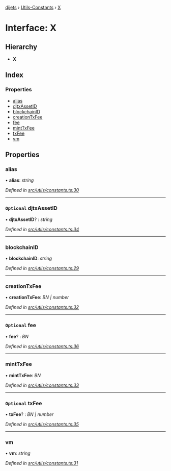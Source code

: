 [dijets](../README.md) › [Utils-Constants](../modules/utils_constants.md) › [X](utils_constants.x.md)

# Interface: X

## Hierarchy

* **X**

## Index

### Properties

* [alias](utils_constants.x.md#alias)
* [djtxAssetID](utils_constants.x.md#optional-djtxassetid)
* [blockchainID](utils_constants.x.md#blockchainid)
* [creationTxFee](utils_constants.x.md#creationtxfee)
* [fee](utils_constants.x.md#optional-fee)
* [mintTxFee](utils_constants.x.md#minttxfee)
* [txFee](utils_constants.x.md#optional-txfee)
* [vm](utils_constants.x.md#vm)

## Properties

###  alias

• **alias**: *string*

*Defined in [src/utils/constants.ts:30](https://github.com/Dijets-Inc/dijetsjs/blob/master/src/utils/constants.ts#L30)*

___

### `Optional` djtxAssetID

• **djtxAssetID**? : *string*

*Defined in [src/utils/constants.ts:34](https://github.com/Dijets-Inc/dijetsjs/blob/master/src/utils/constants.ts#L34)*

___

###  blockchainID

• **blockchainID**: *string*

*Defined in [src/utils/constants.ts:29](https://github.com/Dijets-Inc/dijetsjs/blob/master/src/utils/constants.ts#L29)*

___

###  creationTxFee

• **creationTxFee**: *BN | number*

*Defined in [src/utils/constants.ts:32](https://github.com/Dijets-Inc/dijetsjs/blob/master/src/utils/constants.ts#L32)*

___

### `Optional` fee

• **fee**? : *BN*

*Defined in [src/utils/constants.ts:36](https://github.com/Dijets-Inc/dijetsjs/blob/master/src/utils/constants.ts#L36)*

___

###  mintTxFee

• **mintTxFee**: *BN*

*Defined in [src/utils/constants.ts:33](https://github.com/Dijets-Inc/dijetsjs/blob/master/src/utils/constants.ts#L33)*

___

### `Optional` txFee

• **txFee**? : *BN | number*

*Defined in [src/utils/constants.ts:35](https://github.com/Dijets-Inc/dijetsjs/blob/master/src/utils/constants.ts#L35)*

___

###  vm

• **vm**: *string*

*Defined in [src/utils/constants.ts:31](https://github.com/Dijets-Inc/dijetsjs/blob/master/src/utils/constants.ts#L31)*
